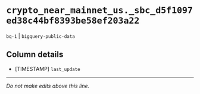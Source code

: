 # `crypto_near_mainnet_us._sbc_d5f1097ed38c44bf8393be58ef203a22`
`bq-1` | `bigquery-public-data`

## Column details
* [TIMESTAMP] `last_update`

-------------------------------------------------------------------------------
*Do not make edits above this line.*
